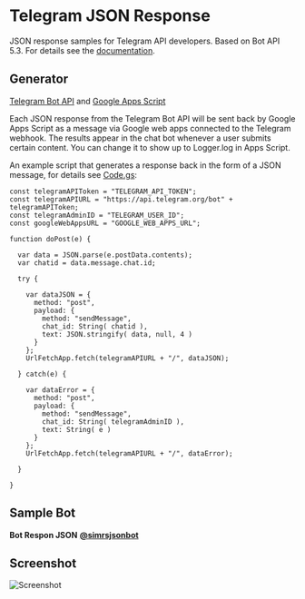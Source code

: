 # Telegram JSON Response

JSON response samples for Telegram API developers. Based on Bot API 5.3. For details see the [documentation](https://core.telegram.org/bots/api).

## Generator

[Telegram Bot API](https://core.telegram.org/bots/api) and [Google Apps Script](https://developers.google.com/apps-script)

Each JSON response from the Telegram Bot API will be sent back by Google Apps Script as a message via Google web apps connected to the Telegram webhook. The results appear in the chat bot whenever a user submits certain content. You can change it to show up to Logger.log in Apps Script.

An example script that generates a response back in the form of a JSON message, for details see [Code.gs](https://github.com/silikidi/Telegram-JSON-Response/blob/ace7092314f35a8ad3badcc7abcc1ee7f304994b/Code.gs):

```
const telegramAPIToken = "TELEGRAM_API_TOKEN";
const telegramAPIURL = "https://api.telegram.org/bot" + telegramAPIToken;
const telegramAdminID = "TELEGRAM_USER_ID";
const googleWebAppsURL = "GOOGLE_WEB_APPS_URL";

function doPost(e) {
  
  var data = JSON.parse(e.postData.contents);
  var chatid = data.message.chat.id;
  
  try {
    
    var dataJSON = {
      method: "post",
      payload: {
        method: "sendMessage",
        chat_id: String( chatid ),
        text: JSON.stringify( data, null, 4 )
      }
    };
    UrlFetchApp.fetch(telegramAPIURL + "/", dataJSON);
      
  } catch(e) {
    
    var dataError = {
      method: "post",
      payload: {
        method: "sendMessage",
        chat_id: String( telegramAdminID ),
        text: String( e )
      }
    };
    UrlFetchApp.fetch(telegramAPIURL + "/", dataError);
    
  }
  
}

```

## Sample Bot

**Bot Respon JSON** [**@simrsjsonbot**](https://t.me/simrsjsonbot)

## Screenshot

![Screenshot](https://blogger.googleusercontent.com/img/a/AVvXsEjqR5r9uI5VdozdnIqz6HaYPRBkWQFBkpTyfXmAWQ-ptDbFliRBZF66Wt7FIz6IkfPSois7pxC7rYJSLGTEMYAwSPDwyx7TnxupHGgYw_fQV6vJTI8NLkPpw0oMu0NkCZhlQmcQh3WWORgIFxfg39kf7F0MXivGtvsdST1wl1OrfToSIiZoqhou7tZatQ=s0)
